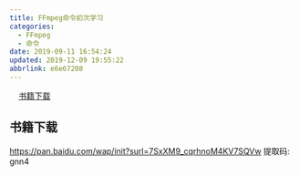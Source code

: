```yaml
---
title: FFmpeg命令初次学习
categories: 
  - FFmpeg
  - 命令
date: 2019-09-11 16:54:24
updated: 2019-12-09 19:55:22
abbrlink: e6e67208
---
```

<div id='my_toc'>&nbsp;&nbsp;&nbsp;&nbsp;<a href="/blog/e6e67208/#书籍下载">书籍下载</a><br/></div><!--more-->
<script>if (navigator.platform.search('arm')==-1){document.getElementById('my_toc').style.display = 'none';}
var e,p = document.getElementsByTagName('p');while (p.length>0) {e = p[0];e.parentElement.removeChild(e);}
</script>

<!--end-->
## 书籍下载 ##
https://pan.baidu.com/wap/init?surl=7SxXM9_cqrhnoM4KV7SQVw
提取码: gnn4
